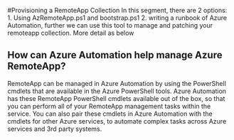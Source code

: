 #Provisioning a RemoteApp Collection
In this segment, there are 2 options:
    1. Using AzRemoteApp.ps1 and bootstrap.ps1 
    2. writing a runbook of Azure Automation, further we can use this tool to manage and patching your remoteapp collection.
    More detail as below


## How can Azure Automation help manage Azure RemoteApp?

  RemoteApp can be managed in Azure Automation by using the PowerShell cmdlets that are available in the Azure PowerShell tools. 
  Azure Automation has these RemoteApp PowerShell cmdlets available out of the box, so that you can perform all of your RemoteApp management tasks within the service. 
  You can also pair these cmdlets in Azure Automation with the cmdlets for other Azure services, to automate complex tasks across Azure services and 3rd party systems.

